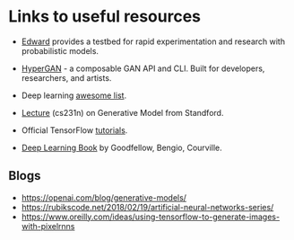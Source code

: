 # Links to useful resources

- [Edward](http://edwardlib.org/tutorials/) provides a testbed for rapid experimentation and research with probabilistic models.

- [HyperGAN](https://github.com/debanga/HyperGAN) - a composable GAN API and CLI. Built for developers, researchers, and artists.

- Deep learning [awesome list](https://github.com/ChristosChristofidis/awesome-deep-learning#readme).

- [Lecture](https://www.youtube.com/watch?v=5WoItGTWV54) (cs231n) on Generative Model from Standford. 

- Official TensorFlow [tutorials](https://github.com/Hvass-Labs/TensorFlow-Tutorials).

- [Deep Learning Book](http://www.deeplearningbook.org/) by Goodfellow, Bengio, Courville.

## Blogs
- https://openai.com/blog/generative-models/
- https://rubikscode.net/2018/02/19/artificial-neural-networks-series/
- https://www.oreilly.com/ideas/using-tensorflow-to-generate-images-with-pixelrnns
